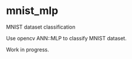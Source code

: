 # mnist_mlp
MNIST dataset classification 

Use opencv ANN::MLP to classify MNIST dataset.

Work in progress.
